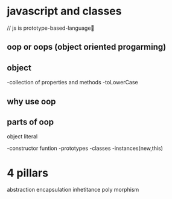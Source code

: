 # javascript and classes

// js is prototype-based-language🚁

## oop or oops (object oriented progarming)

## object

-collection of properties and methods
-toLowerCase

## why use oop

## parts of oop

object literal

<!-- key words -->

-constructor funtion
-prototypes
-classes
-instances(new,this)

# 4 pillars

abstraction
encapsulation
inhetitance
poly morphism
